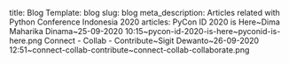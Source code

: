 title: Blog 
Template: blog
slug: blog
meta_description: Articles related with Python Conference Indonesia 2020
articles: PyCon ID 2020 is Here~Dima Maharika Dinama~25-09-2020 10:15~pycon-id-2020-is-here~pyconid-is-here.png
    Connect - Collab - Contribute~Sigit Dewanto~26-09-2020 12:51~connect-collab-contribute~connect-collab-collaborate.png